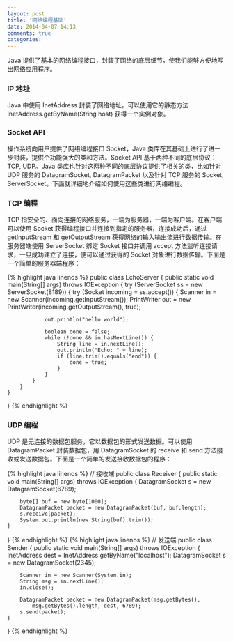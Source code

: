 ```yaml
---
layout: post
title: '网络编程基础'
date: 2014-04-07 14:13
comments: true
categories: 
---
```

Java 提供了基本的网络编程接口，封装了网络的底层细节，使我们能够方便地写出网络应用程序。

### IP 地址

Java 中使用 InetAddress 封装了网络地址，可以使用它的静态方法 InetAddress.getByName(String host) 获得一个实例对象。

### Socket API

操作系统向用户提供了网络编程接口 Socket，Java 类库在其基础上进行了进一步封装，提供个功能强大的类和方法。Socket API 基于两种不同的底层协议：TCP, UDP。Java 类库也针对这两种不同的底层协议提供了相关的类，比如针对 UDP 服务的 DatagramSocket, DatagramPacket 以及针对 TCP 服务的 Socket, ServerSocket。下面就详细地介绍如何使用这些类进行网络编程。

### TCP 编程

TCP 指安全的、面向连接的网络服务，一端为服务器，一端为客户端。在客户端可以使用 Socket 获得编程接口并连接到指定的服务器，连接成功后，通过 getInputStream 和 getOutputStream 获得网络的输入输出流进行数据传输。在服务器端使用 ServerSocket 绑定 Socket 接口并调用 accept 方法监听连接请求，一旦成功建立了连接，便可以通过获得的 Socket 对象进行数据传输。下面是一个简单的服务器端程序：

{% highlight java linenos %}
public class EchoServer {
	public static void main(String[] args) throws IOException {
		try (ServerSocket ss = new ServerSocket(8189)) {
			try (Socket incoming = ss.accept()) {
				Scanner in = new Scanner(incoming.getInputStream());
				PrintWriter out = new PrintWriter(incoming.getOutputStream(), true);
				
				out.println("hello world");
				
				boolean done = false;
				while (!done && in.hasNextLine()) {
					String line = in.nextLine();
					out.println("Echo: " + line);
					if (line.trim().equals("end")) {
						done = true;
					}
				}
			}
		}
	}
}
{% endhighlight %}

### UDP 编程

UDP 是无连接的数据包服务，它以数据包的形式发送数据。可以使用 DatagramPacket 封装数据包，用 DatagramSocket 的 receive 和 send 方法接收或发送数据包。下面是一个简单的发送接收数据包的程序：

{% highlight java linenos %}
// 接收端
public class Receiver {
    public static void main(String[] args) throws IOException {
        DatagramSocket s = new DatagramSocket(6789);
        
        byte[] buf = new byte[1000];
        DatagramPacket packet = new DatagramPacket(buf, buf.length);
        s.receive(packet);
        System.out.println(new String(buf).trim());
    }
}
{% endhighlight %}
{% highlight java linenos %}
// 发送端
public class Sender {
    public static void main(String[] args) throws IOException {
        InetAddress dest = InetAddress.getByName("localhost");
        DatagramSocket s = new DatagramSocket(2345);
        
        Scanner in = new Scanner(System.in);
        String msg = in.nextLine();
        in.close();
        
        DatagramPacket packet = new DatagramPacket(msg.getBytes(),
            msg.getBytes().length, dest, 6789);
        s.send(packet);
    }
}
{% endhighlight %}